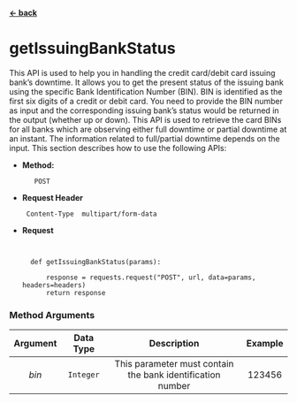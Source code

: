 [**<- back**](/web-sdk-python/README.md)

# getIssuingBankStatus

This API is used to help you in handling the credit card/debit card issuing bank’s downtime. It allows you to get the present status of the issuing bank using the specific Bank Identification Number (BIN). BIN is identified as the first six digits of a credit or debit card. You need to provide the BIN number as input and the corresponding issuing bank’s status would be returned in the output (whether up or down).
This API is used to retrieve the card BINs for all banks which are observing either full downtime or partial downtime at an instant. The information related to full/partial downtime depends on the input.
This section describes how to use the following APIs:

* **Method:**

         POST


*  **Request Header**

        Content-Type  multipart/form-data

* **Request**

  ```class DowntimeCheckAPIs:


    def getIssuingBankStatus(params):

        response = requests.request("POST", url, data=params, headers=headers)
        return response
  ```



### Method Arguments


| Argument | Data Type  | Description| Example |
|:--------:|:----------:|:--------------------------------------------------:|:-------:|
|  *bin*   | ```Integer``` |This parameter must contain the bank identification number | 123456  |
